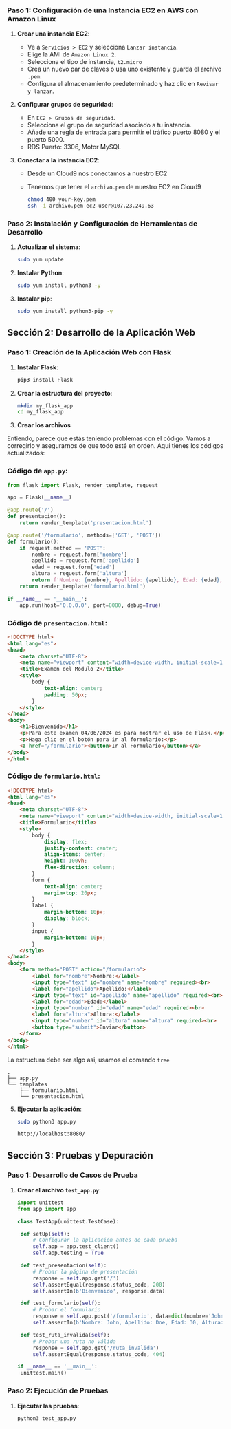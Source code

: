 
### Paso 1: Configuración de una Instancia EC2 en AWS con Amazon Linux

1. **Crear una instancia EC2**:
   - Ve a `Servicios > EC2` y selecciona `Lanzar instancia`.
   - Elige la AMI de `Amazon Linux 2`.
   - Selecciona el tipo de instancia, `t2.micro`
   - Crea un nuevo par de claves o usa uno existente y guarda el archivo `.pem`.
   - Configura el almacenamiento predeterminado y haz clic en `Revisar y lanzar`.

2. **Configurar grupos de seguridad**:
   - En `EC2 > Grupos de seguridad`.
   - Selecciona el grupo de seguridad asociado a tu instancia.
   - Añade una regla de entrada para permitir el tráfico puerto 8080 y el puerto 5000.
   - RDS Puerto: 3306, Motor MySQL

3. **Conectar a la instancia EC2**:
   - Desde un Cloud9 nos conectamos a nuestro EC2
   - Tenemos que tener el `archivo.pem` de nuestro EC2 en Cloud9
     
     ```sh
     chmod 400 your-key.pem
     ssh -i archivo.pem ec2-user@107.23.249.63
     ```

### Paso 2: Instalación y Configuración de Herramientas de Desarrollo

1. **Actualizar el sistema**:
   ```sh
   sudo yum update 
   ```

2. **Instalar Python**:
   ```sh
   sudo yum install python3 -y
   ```

3. **Instalar pip**:
   ```sh
   sudo yum install python3-pip -y
   ```

## Sección 2: Desarrollo de la Aplicación Web

### Paso 1: Creación de la Aplicación Web con Flask

1. **Instalar Flask**:
   ```sh
   pip3 install Flask
   ```

2. **Crear la estructura del proyecto**:
   ```sh
   mkdir my_flask_app
   cd my_flask_app
   ```

3. **Crear los archivos**

Entiendo, parece que estás teniendo problemas con el código. Vamos a corregirlo y asegurarnos de que todo esté en orden. Aquí tienes los códigos actualizados:

### Código de `app.py`:

```python
from flask import Flask, render_template, request

app = Flask(__name__)

@app.route('/')
def presentacion():
    return render_template('presentacion.html')

@app.route('/formulario', methods=['GET', 'POST'])
def formulario():
    if request.method == 'POST':
        nombre = request.form['nombre']
        apellido = request.form['apellido']
        edad = request.form['edad']
        altura = request.form['altura']
        return f'Nombre: {nombre}, Apellido: {apellido}, Edad: {edad}, Altura: {altura}'
    return render_template('formulario.html')

if __name__ == '__main__':
    app.run(host='0.0.0.0', port=8080, debug=True)
```

### Código de `presentacion.html`:

```html
<!DOCTYPE html>
<html lang="es">
<head>
    <meta charset="UTF-8">
    <meta name="viewport" content="width=device-width, initial-scale=1.0">
    <title>Examen del Modulo 2</title>
    <style>
        body {
            text-align: center;
            padding: 50px;
        }
    </style>
</head>
<body>
    <h1>Bienvenido</h1>
    <p>Para este examen 04/06/2024 es para mostrar el uso de Flask.</p>
    <p>Haga clic en el botón para ir al formulario:</p>
    <a href="/formulario"><button>Ir al Formulario</button></a>
</body>
</html>
```

### Código de `formulario.html`:

```html
<!DOCTYPE html>
<html lang="es">
<head>
    <meta charset="UTF-8">
    <meta name="viewport" content="width=device-width, initial-scale=1.0">
    <title>Formulario</title>
    <style>
        body {
            display: flex;
            justify-content: center;
            align-items: center;
            height: 100vh;
            flex-direction: column;
        }
        form {
            text-align: center;
            margin-top: 20px;
        }
        label {
            margin-bottom: 10px;
            display: block;
        }
        input {
            margin-bottom: 10px;
        }
    </style>
</head>
<body>
    <form method="POST" action="/formulario">
        <label for="nombre">Nombre:</label>
        <input type="text" id="nombre" name="nombre" required><br>
        <label for="apellido">Apellido:</label>
        <input type="text" id="apellido" name="apellido" required><br>
        <label for="edad">Edad:</label>
        <input type="number" id="edad" name="edad" required><br>
        <label for="altura">Altura:</label>
        <input type="number" id="altura" name="altura" required><br>
        <button type="submit">Enviar</button>
    </form>
</body>
</html>
```

La estructura debe ser algo asi, usamos el comando `tree`

```
.
├── app.py
└── templates
    ├── formulario.html
    └── presentacion.html
```


5. **Ejecutar la aplicación**:
   ```sh
   sudo python3 app.py
   ```

   ```sh
   http://localhost:8080/
   ```

## Sección 3: Pruebas y Depuración

### Paso 1: Desarrollo de Casos de Prueba

1. **Crear el archivo `test_app.py`**:
   ```python
   import unittest
   from app import app

   class TestApp(unittest.TestCase):

    def setUp(self):
        # Configurar la aplicación antes de cada prueba
        self.app = app.test_client()
        self.app.testing = True

    def test_presentacion(self):
        # Probar la página de presentación
        response = self.app.get('/')
        self.assertEqual(response.status_code, 200)
        self.assertIn(b'Bienvenido', response.data)

    def test_formulario(self):
        # Probar el formulario
        response = self.app.post('/formulario', data=dict(nombre='John', apellido='Doe', edad='30', altura='180'))
        self.assertIn(b'Nombre: John, Apellido: Doe, Edad: 30, Altura: 180', response.data)

    def test_ruta_invalida(self):
        # Probar una ruta no válida
        response = self.app.get('/ruta_invalida')
        self.assertEqual(response.status_code, 404)

   if __name__ == '__main__':
    unittest.main()

   ```

### Paso 2: Ejecución de Pruebas

1. **Ejecutar las pruebas**:
   ```sh
   python3 test_app.py
   ```

